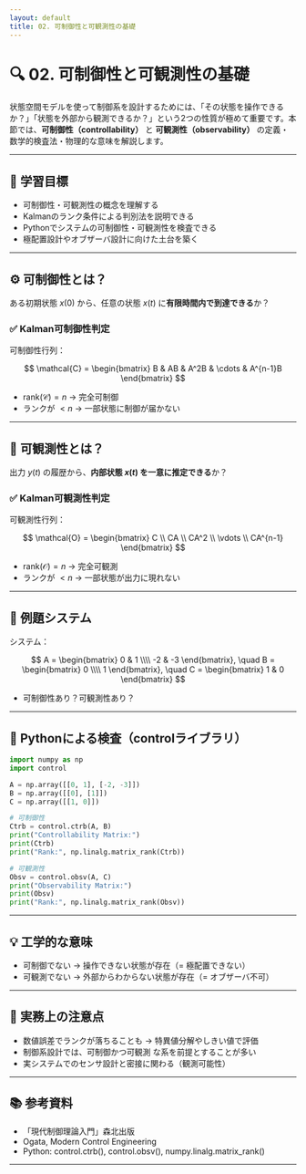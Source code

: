 ```yaml
---
layout: default
title: 02. 可制御性と可観測性の基礎
---
```


<!-- MathJax support for both inline and block math -->
<script type="text/javascript">
  window.MathJax = {
    tex: { inlineMath: [['$', '$'], ['\\(', '\\)']] },
    svg: { fontCache: 'global' }
  };
</script>
<script type="text/javascript"
  async
  src="https://cdn.jsdelivr.net/npm/mathjax@3/es5/tex-mml-chtml.js">
</script>

# 🔍 02. 可制御性と可観測性の基礎

状態空間モデルを使って制御系を設計するためには、「その状態を操作できるか？」「状態を外部から観測できるか？」という2つの性質が極めて重要です。本節では、**可制御性（controllability）** と **可観測性（observability）** の定義・数学的検査法・物理的な意味を解説します。

---

## 🎯 学習目標

- 可制御性・可観測性の概念を理解する  
- Kalmanのランク条件による判別法を説明できる  
- Pythonでシステムの可制御性・可観測性を検査できる  
- 極配置設計やオブザーバ設計に向けた土台を築く

---

## ⚙️ 可制御性とは？

ある初期状態 $x(0)$ から、任意の状態 $x(t)$ に**有限時間内で到達できる**か？

### ✅ Kalman可制御性判定

可制御性行列：

$$
\mathcal{C} = \begin{bmatrix} B & AB & A^2B & \cdots & A^{n-1}B \end{bmatrix}
$$

- $\text{rank}(\mathcal{C}) = n$ → 完全可制御
- ランクが $< n$ → 一部状態に制御が届かない

---

## 👀 可観測性とは？

出力 $y(t)$ の履歴から、**内部状態 $x(t)$ を一意に推定できる**か？

### ✅ Kalman可観測性判定

可観測性行列：

$$
\mathcal{O} = \begin{bmatrix} C \\ CA \\ CA^2 \\ \vdots \\ CA^{n-1} \end{bmatrix}
$$

- $\text{rank}(\mathcal{O}) = n$ → 完全可観測
- ランクが $< n$ → 一部状態が出力に現れない

---

## 📘 例題システム

システム：

$$
A = \begin{bmatrix} 0 & 1 \\\\ -2 & -3 \end{bmatrix}, \quad
B = \begin{bmatrix} 0 \\\\ 1 \end{bmatrix}, \quad
C = \begin{bmatrix} 1 & 0 \end{bmatrix}
$$

- 可制御性あり？可観測性あり？

---

## 🧪 Pythonによる検査（controlライブラリ）

```python
import numpy as np
import control

A = np.array([[0, 1], [-2, -3]])
B = np.array([[0], [1]])
C = np.array([[1, 0]])

# 可制御性
Ctrb = control.ctrb(A, B)
print("Controllability Matrix:")
print(Ctrb)
print("Rank:", np.linalg.matrix_rank(Ctrb))

# 可観測性
Obsv = control.obsv(A, C)
print("Observability Matrix:")
print(Obsv)
print("Rank:", np.linalg.matrix_rank(Obsv))
```
---

## 💡 工学的な意味
- 可制御でない → 操作できない状態が存在（= 極配置できない）
- 可観測でない → 外部からわからない状態が存在（= オブザーバ不可）

---

## 🧠 実務上の注意点
- 数値誤差でランクが落ちることも → 特異値分解やしきい値で評価
- 制御系設計では、可制御かつ可観測 な系を前提とすることが多い
- 実システムでのセンサ設計と密接に関わる（観測可能性）

---

## 📚 参考資料
- 「現代制御理論入門」森北出版
- Ogata, Modern Control Engineering
- Python: control.ctrb(), control.obsv(), numpy.linalg.matrix_rank()

---
